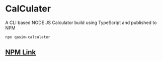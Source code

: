 # CalCulater
A CLI based NODE JS Calculator build using TypeScript and published to NPM
```
npx qasim-calculater
```
## [NPM Link](https://www.npmjs.com/package/qasim-calculater)

